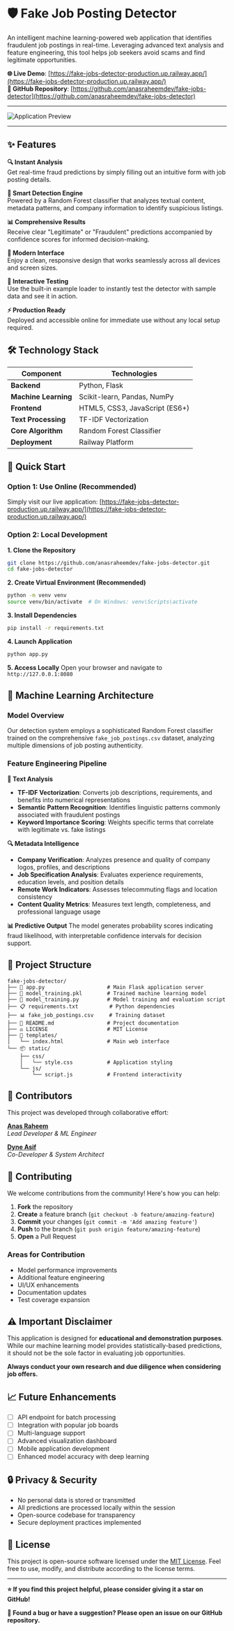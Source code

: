 # 🛡️ Fake Job Posting Detector

An intelligent machine learning-powered web application that identifies fraudulent job postings in real-time. Leveraging advanced text analysis and feature engineering, this tool helps job seekers avoid scams and find legitimate opportunities.

**🌐 Live Demo**: [https://fake-jobs-detector-production.up.railway.app/](https://fake-jobs-detector-production.up.railway.app/)  
**📂 GitHub Repository**: [https://github.com/anasraheemdev/fake-jobs-detector](https://github.com/anasraheemdev/fake-jobs-detector)

---

![Application Preview]([https://raw.githubusercontent.com/anasraheemdev/fake-jobs-detector/main/image_d6649d.png](https://blogger.googleusercontent.com/img/a/AVvXsEiX0uEW88-C4rswFdu3Ka30aEy08JM-obv1fW9auogSAT7l-HdYIghML7qIHWJRTbJodceMR91rOT-p1PsLwPLzlCI7uHLFWV_AAuAJGERBKfT79kIAqKsMv-aw3gAzAoU8t3pZDwJLJBMmMnMrOeD0JhvlKLEKcfPgUiYdBXMAcqRLs2pHpp84jn1J72o))

---

## ✨ Features

**🔍 Instant Analysis**  
Get real-time fraud predictions by simply filling out an intuitive form with job posting details.

**🧠 Smart Detection Engine**  
Powered by a Random Forest classifier that analyzes textual content, metadata patterns, and company information to identify suspicious listings.

**📊 Comprehensive Results**  
Receive clear "Legitimate" or "Fraudulent" predictions accompanied by confidence scores for informed decision-making.

**🎨 Modern Interface**  
Enjoy a clean, responsive design that works seamlessly across all devices and screen sizes.

**🧪 Interactive Testing**  
Use the built-in example loader to instantly test the detector with sample data and see it in action.

**⚡ Production Ready**  
Deployed and accessible online for immediate use without any local setup required.

## 🛠️ Technology Stack

| Component | Technologies |
|-----------|-------------|
| **Backend** | Python, Flask |
| **Machine Learning** | Scikit-learn, Pandas, NumPy |
| **Frontend** | HTML5, CSS3, JavaScript (ES6+) |
| **Text Processing** | TF-IDF Vectorization |
| **Core Algorithm** | Random Forest Classifier |
| **Deployment** | Railway Platform |

## 🚀 Quick Start

### Option 1: Use Online (Recommended)
Simply visit our live application: [https://fake-jobs-detector-production.up.railway.app/](https://fake-jobs-detector-production.up.railway.app/)

### Option 2: Local Development

**1. Clone the Repository**
```bash
git clone https://github.com/anasraheemdev/fake-jobs-detector.git
cd fake-jobs-detector
```

**2. Create Virtual Environment (Recommended)**
```bash
python -m venv venv
source venv/bin/activate  # On Windows: venv\Scripts\activate
```

**3. Install Dependencies**
```bash
pip install -r requirements.txt
```

**4. Launch Application**
```bash
python app.py
```

**5. Access Locally**
Open your browser and navigate to `http://127.0.0.1:8080`

## 🧠 Machine Learning Architecture

### Model Overview
Our detection system employs a sophisticated Random Forest classifier trained on the comprehensive `fake_job_postings.csv` dataset, analyzing multiple dimensions of job posting authenticity.

### Feature Engineering Pipeline

**📝 Text Analysis**
- **TF-IDF Vectorization**: Converts job descriptions, requirements, and benefits into numerical representations
- **Semantic Pattern Recognition**: Identifies linguistic patterns commonly associated with fraudulent postings
- **Keyword Importance Scoring**: Weights specific terms that correlate with legitimate vs. fake listings

**🔍 Metadata Intelligence**
- **Company Verification**: Analyzes presence and quality of company logos, profiles, and descriptions
- **Job Specification Analysis**: Evaluates experience requirements, education levels, and position details
- **Remote Work Indicators**: Assesses telecommuting flags and location consistency
- **Content Quality Metrics**: Measures text length, completeness, and professional language usage

**📊 Predictive Output**
The model generates probability scores indicating fraud likelihood, with interpretable confidence intervals for decision support.

## 📁 Project Structure

```
fake-jobs-detector/
├── 🐍 app.py                    # Main Flask application server
├── 🤖 model_training.pkl        # Trained machine learning model
├── 📓 model_training.py         # Model training and evaluation script
├── 📋 requirements.txt          # Python dependencies
├── 📊 fake_job_postings.csv     # Training dataset
├── 📖 README.md                 # Project documentation
├── ⚖️ LICENSE                   # MIT License
├── 🎨 templates/
│   └── index.html              # Main web interface
└── 📦 static/
    ├── css/
    │   └── style.css           # Application styling
    └── js/
        └── script.js           # Frontend interactivity
```

## 👥 Contributors

This project was developed through collaborative effort:

**[Anas Raheem](https://github.com/anasraheemdev)**  
*Lead Developer & ML Engineer*

**[Dyne Asif](https://github.com/DyneStein)**  
*Co-Developer & System Architect*

## 🤝 Contributing

We welcome contributions from the community! Here's how you can help:

1. **Fork** the repository
2. **Create** a feature branch (`git checkout -b feature/amazing-feature`)
3. **Commit** your changes (`git commit -m 'Add amazing feature'`)
4. **Push** to the branch (`git push origin feature/amazing-feature`)
5. **Open** a Pull Request

### Areas for Contribution
- Model performance improvements
- Additional feature engineering
- UI/UX enhancements
- Documentation updates
- Test coverage expansion

## ⚠️ Important Disclaimer

This application is designed for **educational and demonstration purposes**. While our machine learning model provides statistically-based predictions, it should not be the sole factor in evaluating job opportunities. 

**Always conduct your own research and due diligence when considering job offers.**

## 📈 Future Enhancements

- [ ] API endpoint for batch processing
- [ ] Integration with popular job boards
- [ ] Multi-language support
- [ ] Advanced visualization dashboard
- [ ] Mobile application development
- [ ] Enhanced model accuracy with deep learning

## 🔒 Privacy & Security

- No personal data is stored or transmitted
- All predictions are processed locally within the session
- Open-source codebase for transparency
- Secure deployment practices implemented

## 📜 License

This project is open-source software licensed under the [MIT License](LICENSE). Feel free to use, modify, and distribute according to the license terms.

---

**⭐ If you find this project helpful, please consider giving it a star on GitHub!**

**🐛 Found a bug or have a suggestion? Please open an issue on our GitHub repository.**
